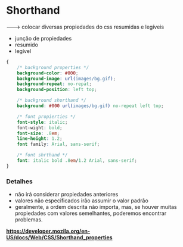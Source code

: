# Shorthand

---> colocar diversas propiedades do css resumidas e legíveis

* junção de propiedades
* resumido
* legível

```css
{
    /* background properties */
    background-color: #000;
    background-image: url(images/bg.gif);
    background-repeat: no-repat;
    background-position: left top;

    /* background shorthand */
    background: #000 url(images/bg.gif) no-repeat left top;

    /* font propierties */
    font-style: italic;
    font-wight: bold;
    font-size: .8em;
    line-height: 1.2;
    font family: Arial, sans-serif;

    /* font shrthand */
    font: italic bold .8em/1.2 Arial, sans-serif;
}
```

### Detalhes

* não irá considerar propiedades anteriores
* valores não especificados irão assumir o valor padrão
* geralmente, a ordem descrita não importa, mas, se houver muitas propiedades com valores semelhantes, poderemos encontrar problemas.

**https://developer.mozila.org/en-US/docs/Web/CSS/Shorthand_properties**